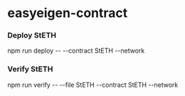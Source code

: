 # easyeigen-contract

### Deploy StETH
npm run deploy -- --contract StETH --network <Network>

### Verify StETH
npm run verify -- --file StETH --contract StETH --network <Network>